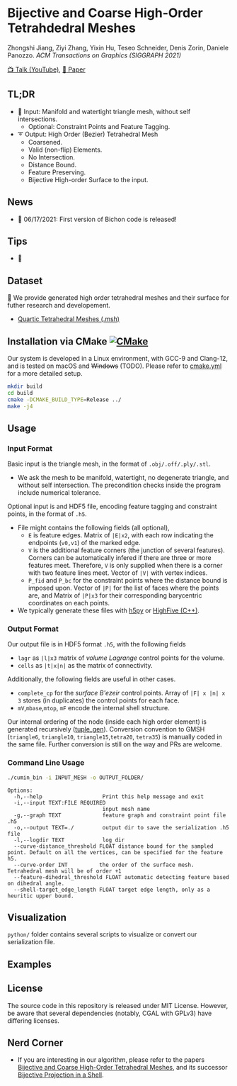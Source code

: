 # Bijective and Coarse High-Order Tetrahdedral Meshes
Zhongshi Jiang, Ziyi Zhang, Yixin Hu, Teseo Schneider, Denis Zorin, Daniele Panozzo. 
*ACM Transactions on Graphics (SIGGRAPH 2021)*

[:tv: Talk (YouTube)](https://youtu.be/yfztQw78gnE), [:memo: Paper](https://cs.nyu.edu/~zhongshi/files/bichon_preview.pdf)
## TL;DR
- :triangular_ruler: Input: Manifold and watertight triangle mesh, without self intersections.
	- Optional: Constraint Points and Feature Tagging.
- :curly_loop: Output: High Order (Bezier) Tetrahedral Mesh
	- Coarsened.
	- Valid (non-flip) Elements.
	- No Intersection.
	- Distance Bound.
	- Feature Preserving.
	- Bijective High-order Surface to the input. 
## News
- :newspaper: 06/17/2021: First version of Bichon code is released!
## Tips
- 📌 
## Dataset
:confetti_ball: We provide generated high order tetrahedral meshes and their surface for 
futher research and developement.
- [Quartic Tetrahedral Meshes (.msh)](https://drive.google.com/file/d/1Gw3vza0GkY0pMf4kLcrOzQeCIlbEp4Cs/view?usp=sharing)

## Installation via CMake [![CMake](https://github.com/jiangzhongshi/bichon/actions/workflows/cmake.yml/badge.svg)](https://github.com/jiangzhongshi/bichon/actions/workflows/cmake.yml)
Our system is developed in a Linux environment, with GCC-9 and Clang-12, and is tested on macOS and ~~Windows~~ (TODO). 
Please refer to [cmake.yml](.github/workflows/cmake.yml) for a more detailed setup.

```bash
mkdir build
cd build
cmake -DCMAKE_BUILD_TYPE=Release ../
make -j4
```

## Usage
### Input Format
Basic input is the triangle mesh, in the format of `.obj/.off/.ply/.stl`. 
- We ask the mesh to be manifold, watertight, no degenerate triangle, and without self intersection. The precondition checks inside the program include numerical tolerance.

Optional input is and HDF5 file, encoding feature tagging and constraint points, in the format of `.h5`. 
- File might contains the following fields (all optional),
  - `E` is feature edges. Matrix of `|E|x2`, with each row indicating the endpoints (`v0,v1`) of the marked edge.
  - `V` is the additional feature corners (the junction of several features). Corners can be automatically infered if there are three or more features meet. Therefore, `V` is only supplied when there is a corner with two feature lines meet. Vector of `|V|` with vertex indices.
  - `P_fid` and `P_bc` for the constraint points where the distance bound is imposed upon. Vector of `|P|` for the list of faces where the points are, and Matrix of `|P|x3` for their corresponding barycentric coordinates on each points.
- We typically generate these files with [h5py](https://pypi.org/project/h5py/) or [HighFive (C++)](https://github.com/BlueBrain/HighFive).

### Output Format
Our output file is in HDF5 format `.h5`, with the following fields
- `lagr` as `|l|x3` matrix of *volume Lagrange* control points for the volume.
- `cells` as `|t|x|n|` as the matrix of connectivity.

Additionally, the following fields are useful in other cases.
- `complete_cp` for the *surface B\'ezeir* control points. Array of `|F| x |n| x 3` stores (in duplicates) the control points for each face.
- `mV`,`mbase`,`mtop`, `mF` encode the internal shell structure.

Our internal ordering of the node (inside each high order element) is generated recursively ([tuple_gen](python/curve/fem_generator.py:L86)).
Conversion convention to GMSH (`triangle6`, `triangle10`, `triangle15`,`tetra20`, `tetra35`) is manually coded in the same file. Further conversion is still on the way and PRs are welcome.
### Command Line Usage
```bash
./cumin_bin -i INPUT_MESH -o OUTPUT_FOLDER/
```

```
Options:
  -h,--help                   Print this help message and exit
  -i,--input TEXT:FILE REQUIRED
                              input mesh name
  -g,--graph TEXT             feature graph and constraint point file .h5
  -o,--output TEXT=./         output dir to save the serialization .h5 file
  -l,--logdir TEXT            log dir
  --curve-distance_threshold FLOAT distance bound for the sampled point. Default on all the vertices, can be specified for the feature h5.
  --curve-order INT          the order of the surface mesh. Tetrahedral mesh will be of order +1
  --feature-dihedral_threshold FLOAT automatic detecting feature based on dihedral angle.
  --shell-target_edge_length FLOAT target edge length, only as a heuritic upper bound.
```

## Visualization


`python/` folder contains several scripts to visualize or convert our serialization file.

## Examples

## License
The source code in this repository is released under MIT License. However, be aware that several dependencies (notably, CGAL with GPLv3) have differing licenses.

## Nerd Corner
- If you are interesting in our algorithm,
please refer to the papers [Bijective and Coarse High-Order Tetrahedral Meshes](https://cs.nyu.edu/~zhongshi/files/bichon_preview.pdf), and its successor [Bijective Projection in a Shell](https://dl.acm.org/doi/abs/10.1145/3414685.3417769).
